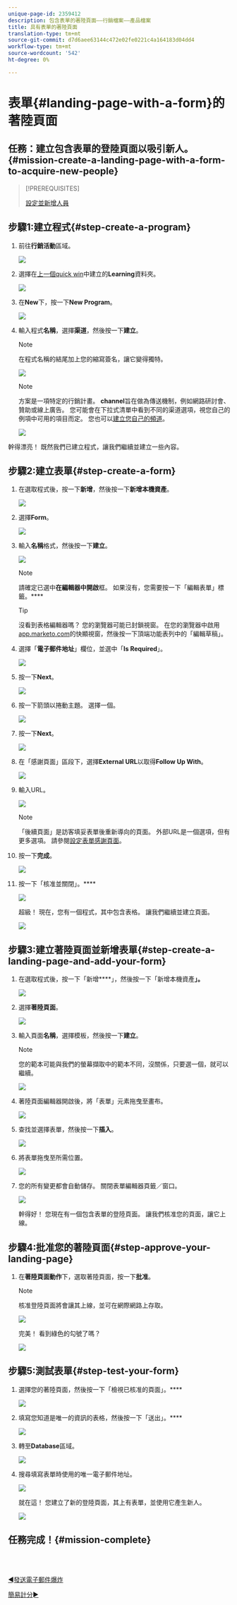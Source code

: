 ```yaml
---
unique-page-id: 2359412
description: 包含表單的著陸頁面——行銷檔案——產品檔案
title: 具有表單的著陸頁面
translation-type: tm+mt
source-git-commit: d7d6aee63144c472e02fe0221c4a164183d04dd4
workflow-type: tm+mt
source-wordcount: '542'
ht-degree: 0%

---
```



# 表單{#landing-page-with-a-form}的著陸頁面

## 任務：建立包含表單的登陸頁面以吸引新人。{#mission-create-a-landing-page-with-a-form-to-acquire-new-people}

>[!PREREQUISITES]
>
>[設定並新增人員](/help/marketo/getting-started/quick-wins/get-set-up-and-add-a-person.md)

## 步驟1:建立程式{#step-create-a-program}

1. 前往&#x200B;**行銷活動**&#x200B;區域。

   ![](assets/ma.png)

1. 選擇在[上一個quick win](/help/marketo/getting-started/quick-wins/send-an-email.md)中建立的&#x200B;**Learning**&#x200B;資料夾。

   ![](assets/image2014-9-8-17-3a45-3a34.png)

1. 在&#x200B;**New**&#x200B;下，按一下&#x200B;**New Program**。

   ![](assets/image2014-9-8-17-3a45-3a49.png)

1. 輸入程式&#x200B;**名稱**，選擇&#x200B;**渠道**，然後按一下&#x200B;**建立**。

   >[!NOTE]
   >
   >在程式名稱的結尾加上您的縮寫簽名，讓它變得獨特。

   ![](assets/image2014-9-8-17-3a46-3a28.png)

   >[!NOTE]
   >
   >方案是一項特定的行銷計畫。 **channel**&#x200B;旨在做為傳送機制，例如網路研討會、贊助或線上廣告。 您可能會在下拉式清單中看到不同的渠道選項，視您自己的例項中可用的項目而定。 您也可以[建立您自己的頻道](/help/marketo/product-docs/administration/tags/create-a-program-channel.md)。

   ![](assets/image2014-9-8-17-3a46-3a47.png)

幹得漂亮！ 既然我們已建立程式，讓我們繼續並建立一些內容。

## 步驟2:建立表單{#step-create-a-form}

1. 在選取程式後，按一下&#x200B;**新增**，然後按一下&#x200B;**新增本機資產**。

   ![](assets/image2014-9-24-11-3a4-3a29.png)

1. 選擇&#x200B;**Form**。

   ![](assets/image2014-9-24-11-3a4-3a42.png)

1. 輸入&#x200B;**名稱**&#x200B;格式，然後按一下&#x200B;**建立**。

   ![](assets/image2014-9-24-11-3a5-3a0.png)

   >[!NOTE]
   >
   >請確定已選中&#x200B;**在編輯器中開啟**&#x200B;框。 如果沒有，您需要按一下「編輯表單」標籤。****

   >[!TIP]
   >
   >沒看到表格編輯器嗎？ 您的瀏覽器可能已封鎖視窗。 在您的瀏覽器中啟用[app.marketo.com](https://app.marketo.com/)的快顯視窗，然後按一下頂端功能表列中的「編輯草稿」。

1. 選擇「**電子郵件地址**」欄位，並選中「**Is Required**」。

   ![](assets/image2014-9-24-11-3a5-3a27.png)

1. 按一下&#x200B;**Next**。

   ![](assets/image2014-9-24-11-3a5-3a44.png)

1. 按一下箭頭以捲動主題。 選擇一個。

   ![](assets/image2014-9-24-11-3a6-3a0.png)

1. 按一下&#x200B;**Next**。

   ![](assets/image2014-9-24-11-3a6-3a19.png)

1. 在「感謝頁面」區段下，選擇&#x200B;**External URL**&#x200B;以取得&#x200B;**Follow Up With**。

   ![](assets/image2014-9-24-11-3a6-3a35.png)

1. 輸入URL。

   ![](assets/image2014-9-24-11-3a6-3a50.png)

   >[!NOTE]
   >
   >「後續頁面」是訪客填妥表單後重新導向的頁面。 外部URL是一個選項，但有更多選項。 請參閱[設定表單感謝頁面](/help/marketo/product-docs/demand-generation/forms/creating-a-form/set-a-form-thank-you-page.md)。

1. 按一下&#x200B;**完成**。

   ![](assets/image2014-9-24-11-3a7-3a3.png)

1. 按一下「核准並關閉」。****

   ![](assets/image2014-9-24-11-3a7-3a15.png)

   超級！ 現在，您有一個程式，其中包含表格。 讓我們繼續並建立頁面。

   ![](assets/image2014-9-24-11-3a7-3a32.png)

## 步驟3:建立著陸頁面並新增表單{#step-create-a-landing-page-and-add-your-form}

1. 在選取程式後，按一下「新增&#x200B;****」，然後按一下「新增本機資產&#x200B;**」。**

   ![](assets/image2014-9-24-11-3a7-3a51.png)

1. 選擇&#x200B;**著陸頁面**。

   ![](assets/image2014-9-24-11-3a8-3a5.png)

1. 輸入頁面&#x200B;**名稱**，選擇模板，然後按一下&#x200B;**建立**。

   >[!NOTE]
   >
   >您的範本可能與我們的螢幕擷取中的範本不同，沒關係，只要選一個，就可以繼續。

   ![](assets/image2014-9-24-11-3a8-3a23.png)

1. 著陸頁面編輯器開啟後，將「表單」元素拖曳至畫布。

   ![](assets/twentyone.png)

1. 查找並選擇表單，然後按一下&#x200B;**插入**。

   ![](assets/image2014-9-24-11-3a8-3a53.png)

1. 將表單拖曳至所需位置。

   ![](assets/image2014-9-24-11-3a9-3a6.png)

1. 您的所有變更都會自動儲存。 關閉表單編輯器頁籤／窗口。

   ![](assets/image2014-9-24-11-3a9-3a19.png)

   幹得好！ 您現在有一個包含表單的登陸頁面。 讓我們核准您的頁面，讓它上線。

## 步驟4:批准您的著陸頁面{#step-approve-your-landing-page}

1. 在&#x200B;**著陸頁面動作**&#x200B;下，選取著陸頁面，按一下&#x200B;**批准**。

   >[!NOTE]
   >
   >核准登陸頁面將會讓其上線，並可在網際網路上存取。

   ![](assets/image2014-9-24-11-3a9-3a37.png)

   完美！ 看到綠色的勾號了嗎？

   ![](assets/image2014-9-24-11-3a9-3a53.png)

## 步驟5:測試表單{#step-test-your-form}

1. 選擇您的著陸頁面，然後按一下「檢視已核准的頁面」。****

   ![](assets/image2014-9-24-11-3a10-3a9.png)

1. 填寫您知道是唯一的資訊的表格，然後按一下「送出」。****

   ![](assets/image2014-9-24-11-3a10-3a23.png)

1. 轉至&#x200B;**Database**&#x200B;區域。

   ![](assets/db-1.png)

1. 搜尋填寫表單時使用的唯一電子郵件地址。

   ![](assets/30.png)

   就在這！ 您建立了新的登陸頁面，其上有表單，並使用它產生新人。

   ![](assets/thirty-one.png)

## 任務完成！{#mission-complete}

<br> 

[◄發送電子郵件爆炸](/help/marketo/getting-started/quick-wins/send-an-email.md)

[簡易計分►](/help/marketo/getting-started/quick-wins/simple-scoring.md)
